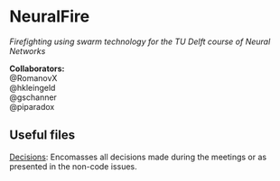 # NeuralFire
_Firefighting using swarm technology for the TU Delft course of Neural Networks_

**Collaborators:**  
@RomanovX  
@hkleingeld  
@gschanner  
@piparadox


## Useful files
[Decisions](Decisions): Encomasses all decisions made during the meetings or as presented in the non-code issues.